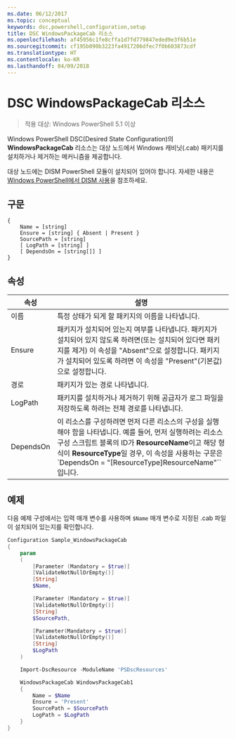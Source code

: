 ```yaml
---
ms.date: 06/12/2017
ms.topic: conceptual
keywords: dsc,powershell,configuration,setup
title: DSC WindowsPackageCab 리소스
ms.openlocfilehash: af45956c1fe8cffa1d7fd779847eded9e3f6b51e
ms.sourcegitcommit: cf195b090b3223fa4917206dfec7f0b603873cdf
ms.translationtype: HT
ms.contentlocale: ko-KR
ms.lasthandoff: 04/09/2018
---
```

# <a name="dsc-windowspackagecab-resource"></a>DSC WindowsPackageCab 리소스

> 적용 대상: Windows PowerShell 5.1 이상

Windows PowerShell DSC(Desired State Configuration)의 **WindowsPackageCab** 리소스는 대상 노드에서 Windows 캐비닛(.cab) 패키지를 설치하거나 제거하는 메커니즘을 제공합니다.

대상 노드에는 DISM PowerShell 모듈이 설치되어 있어야 합니다. 자세한 내용은 [Windows PowerShell에서 DISM 사용](https://msdn.microsoft.com/en-us/windows/hardware/commercialize/manufacture/desktop/use-dism-in-windows-powershell-s14)을 참조하세요.


## <a name="syntax"></a>구문

```
{
    Name = [string]
    Ensure = [string] { Absent | Present }
    SourcePath = [string]
    [ LogPath = [string] ]
    [ DependsOn = [string[]] ]
}
```

## <a name="properties"></a>속성

|  속성  |  설명   |
|---|---|
| 이름| 특정 상태가 되게 할 패키지의 이름을 나타냅니다.|
| Ensure| 패키지가 설치되어 있는지 여부를 나타냅니다. 패키지가 설치되어 있지 않도록 하려면(또는 설치되어 있다면 패키지를 제거) 이 속성을 "Absent"으로 설정합니다. 패키지가 설치되어 있도록 하려면 이 속성을 "Present"(기본값)으로 설정합니다.|
| 경로| 패키지가 있는 경로 나타냅니다.|
| LogPath| 패키지를 설치하거나 제거하기 위해 공급자가 로그 파일을 저장하도록 하려는 전체 경로를 나타냅니다.|
| DependsOn | 이 리소스를 구성하려면 먼저 다른 리소스의 구성을 실행해야 함을 나타냅니다. 예를 들어, 먼저 실행하려는 리소스 구성 스크립트 블록의 ID가 **ResourceName**이고 해당 형식이 **ResourceType**일 경우, 이 속성을 사용하는 구문은 `DependsOn = "[ResourceType]ResourceName"``입니다.|

## <a name="example"></a>예제

다음 예제 구성에서는 입력 매개 변수를 사용하며 `$Name` 매개 변수로 지정된 .cab 파일이 설치되어 있는지를 확인합니다.

```powershell
Configuration Sample_WindowsPackageCab
{
    param
    (
        [Parameter (Mandatory = $true)]
        [ValidateNotNullOrEmpty()]
        [String]
        $Name,

        [Parameter (Mandatory = $true)]
        [ValidateNotNullOrEmpty()]
        [String]
        $SourcePath,

        [Parameter(Mandatory = $true)]
        [ValidateNotNullOrEmpty()]
        [String]
        $LogPath
    )

    Import-DscResource -ModuleName 'PSDscResources'

    WindowsPackageCab WindowsPackageCab1
    {
        Name = $Name
        Ensure = 'Present'
        SourcePath = $SourcePath
        LogPath = $LogPath
    }
}
```